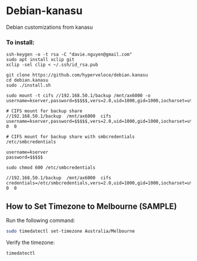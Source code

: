 # Debian-kanasu
Debian customizations from kanasu

### To install:

```
ssh-keygen -o -t rsa -C "davie.nguyen@gmail.com"
sudo apt install xclip git
xclip -sel clip < ~/.ssh/id_rsa.pub
```

```
git clone https://github.com/hyperveloce/debian.kanasu
cd debian.kanasu
sudo ./install.sh
```

```
sudo mount -t cifs //192.168.50.1/backup /mnt/ax6000 -o username=kserver,password=$$$$$,vers=2.0,uid=1000,gid=1000,iocharset=utf8

# CIFS mount for backup share
//192.168.50.1/backup  /mnt/ax6000  cifs  username=kserver,password=$$$$$,vers=2.0,uid=1000,gid=1000,iocharset=utf8  0  0

# CIFS mount for backup share with smbcredentials
/etc/smbcredentials

username=kserver
password=$$$$$

sudo chmod 600 /etc/smbcredentials

//192.168.50.1/backup  /mnt/ax6000  cifs  credentials=/etc/smbcredentials,vers=2.0,uid=1000,gid=1000,iocharset=utf8  0  0

```

## How to Set Timezone to Melbourne (SAMPLE) 

Run the following command:

```bash
sudo timedatectl set-timezone Australia/Melbourne
```

Verify the timezone:

```bash
timedatectl
```
